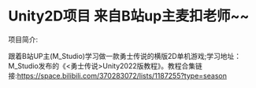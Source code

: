 # Unity2D项目 来自B站up主麦扣老师~~
项目简介:

跟着B站UP主(M_Studio)学习做一款勇士传说的横版2D单机游戏;学习地址：M_Studio发布的《<勇士传说>Unity2022版教程》。教程合集链接:https://space.bilibili.com/370283072/lists/1187255?type=season
